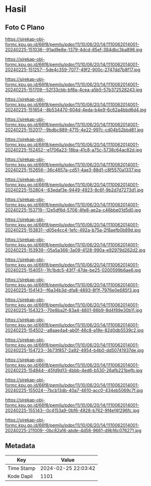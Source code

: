 # Hasil

## Foto C Plano

https://sirekap-obj-formc.kpu.go.id/66f8/pemilu/pdpr/11/10/06/20/14/1110062014001-20240225-151036--91ad9e8e-1379-4dcd-85ef-384dbc3ba896.jpg

https://sirekap-obj-formc.kpu.go.id/66f8/pemilu/pdpr/11/10/06/20/14/1110062014001-20240225-151257--5de4c359-7077-49f2-900c-2747dd7b8f17.jpg

https://sirekap-obj-formc.kpu.go.id/66f8/pemilu/pdpr/11/10/06/20/14/1110062014001-20240225-151709--52f33cbb-bf8a-4cea-a5b5-57b372528243.jpg

https://sirekap-obj-formc.kpu.go.id/66f8/pemilu/pdpr/11/10/06/20/14/1110062014001-20240225-151854--8b534470-604d-4eda-b4e9-6c62a4bbd6d4.jpg

https://sirekap-obj-formc.kpu.go.id/66f8/pemilu/pdpr/11/10/06/20/14/1110062014001-20240225-152017--9bdbc889-4715-4e22-997c-cd04b52bbd81.jpg

https://sirekap-obj-formc.kpu.go.id/66f8/pemilu/pdpr/11/10/06/20/14/1110062014001-20240225-152452--e1706a23-18ba-41c8-a75c-5738c64ac82d.jpg

https://sirekap-obj-formc.kpu.go.id/66f8/pemilu/pdpr/11/10/06/20/14/1110062014001-20240225-152656--36c4657a-cd51-4ae3-88d1-c8f5570a1337.jpg

https://sirekap-obj-formc.kpu.go.id/66f8/pemilu/pdpr/11/10/06/20/14/1110062014001-20240225-152804--83edaf3e-9449-4923-8c6f-9b2d7d7273d1.jpg

https://sirekap-obj-formc.kpu.go.id/66f8/pemilu/pdpr/11/10/06/20/14/1110062014001-20240225-153719--12e5df6d-5706-4fe8-ae2a-c46bbe01d5d0.jpg

https://sirekap-obj-formc.kpu.go.id/66f8/pemilu/pdpr/11/10/06/20/14/1110062014001-20240225-153831--d05e4cc4-1efc-492a-b75a-2f8aefb0b89d.jpg

https://sirekap-obj-formc.kpu.go.id/66f8/pemilu/pdpr/11/10/06/20/14/1110062014001-20240225-153939--05a5a366-3a09-4128-990a-e92979d262d2.jpg

https://sirekap-obj-formc.kpu.go.id/66f8/pemilu/pdpr/11/10/06/20/14/1110062014001-20240225-154051--1fc1bdc5-43f7-47de-be25-0200599b6ae6.jpg

https://sirekap-obj-formc.kpu.go.id/66f8/pemilu/pdpr/11/10/06/20/14/1110062014001-20240225-154143--f6a34b3d-dfa8-4893-8f1f-7976e0e685f3.jpg

https://sirekap-obj-formc.kpu.go.id/66f8/pemilu/pdpr/11/10/06/20/14/1110062014001-20240225-154323--70e8ba2f-83a4-4801-86b9-8d4f89e30b11.jpg

https://sirekap-obj-formc.kpu.go.id/66f8/pemilu/pdpr/11/10/06/20/14/1110062014001-20240225-154502--a8aae4a4-ab0f-46c8-a19e-82d0db5539c2.jpg

https://sirekap-obj-formc.kpu.go.id/66f8/pemilu/pdpr/11/10/06/20/14/1110062014001-20240225-154723--3b73f857-2a92-4954-b4b0-dd50741937de.jpg

https://sirekap-obj-formc.kpu.go.id/66f8/pemilu/pdpr/11/10/06/20/14/1110062014001-20240225-154844--45fd9d13-4bbb-4ed6-b530-26afb221befb.jpg

https://sirekap-obj-formc.kpu.go.id/66f8/pemilu/pdpr/11/10/06/20/14/1110062014001-20240225-155024--7bcb13db-40a7-4610-acc0-434eb5069c7f.jpg

https://sirekap-obj-formc.kpu.go.id/66f8/pemilu/pdpr/11/10/06/20/14/1110062014001-20240225-155143--0c4153a9-0bf6-4928-b762-9f4ef4f296fc.jpg

https://sirekap-obj-formc.kpu.go.id/66f8/pemilu/pdpr/11/10/06/20/14/1110062014001-20240225-211009--0bc82a16-abde-4d58-9661-d9b16c076271.jpg


## Metadata

| Key        | Value               |
| ---------- | ------------------- |
| Time Stamp | 2024-02-25 22:03:42 |
| Kode Dapil | 1101                |



